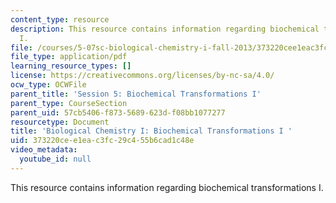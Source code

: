 ```yaml
---
content_type: resource
description: This resource contains information regarding biochemical transformations
  I.
file: /courses/5-07sc-biological-chemistry-i-fall-2013/373220cee1eac3fc29c455b6cad1c48e_MIT5_07SCF13_Lec9.pdf
file_type: application/pdf
learning_resource_types: []
license: https://creativecommons.org/licenses/by-nc-sa/4.0/
ocw_type: OCWFile
parent_title: 'Session 5: Biochemical Transformations I'
parent_type: CourseSection
parent_uid: 57cb5406-f873-5689-623d-f08bb1077277
resourcetype: Document
title: 'Biological Chemistry I: Biochemical Transformations I '
uid: 373220ce-e1ea-c3fc-29c4-55b6cad1c48e
video_metadata:
  youtube_id: null
---
```

This resource contains information regarding biochemical transformations I.